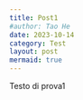 ```yaml
---
title: Post1
#author: Tao He
date: 2023-10-14
category: Test
layout: post
mermaid: true
---
```


Testo di prova1


